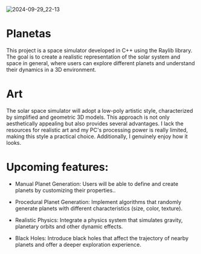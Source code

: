 
![2024-09-29_22-13](https://github.com/user-attachments/assets/ba0d8b62-e13b-4a0a-8832-ce7007285237)

# Planetas
This project is a space simulator developed in C++ using the Raylib library. The goal is to create a realistic representation of the solar system and space in general, where users can explore different planets and understand their dynamics in a 3D environment.

# Art
The solar space simulator will adopt a low-poly artistic style, characterized by simplified and geometric 3D models. This approach is not only aesthetically appealing but also provides several advantages. I lack the resources for realistic art and my PC's processing power is really limited, making this style a practical choice. Additionally, I genuinely enjoy how it looks.

# Upcoming features:

- Manual Planet Generation: Users will be able to define and create planets by customizing their properties..
  
- Procedural Planet Generation: Implement algorithms that randomly generate planets with different characteristics (size, color, texture).
  
- Realistic Physics: Integrate a physics system that simulates gravity, planetary orbits and other dynamic effects.

- Black Holes: Introduce black holes that affect the trajectory of nearby planets and offer a deeper exploration experience.
